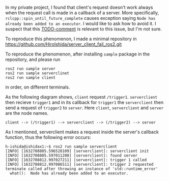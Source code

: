 In my private project, I found that client's request doesn't work always when the request call is made in a callback of a server. More specifically, `rclcpp::spin_until_future_complete` causes exception saying `Node has already been added to an executor`. I would like to ask how to avoid it. I suspect that this [TODO-comment](https://github.com/ros2/rclcpp/blob/fa3a6fa597c5d40b2fce46e5fb95f541e62076e7/rclcpp/include/rclcpp/executor.hpp#L336) is relevant to this issue, but I'm not sure.

To reproduce this phenomenon, I made a minimal repository in https://github.com/HiroIshida/server_client_fail_ros2.git

To reproduce the phenomenon, after installing `sample` package in the repository, and please run
```
ros2 run sample server
ros2 run sample serverclinet
ros2 run sample client
```
in order, on different terminals.

As the following diagram shows, `client` request `/trigger1`. `serverclient` then recieve `trigger1` and in its callback for `trigger1` the `serverclient` then send a request of `trigger2` to `server`. Here `client`, `serverclient` and `server` are the node names.
```
client --> (/trigger1) --> serverclient --> (/trigger2) --> server
```
As I mentioned, serverclient makes a request inside the server's callback function, thus the following error occurs:
```
h-ishida@ishidax1:~$ ros2 run sample serverclient 
[INFO] [1632708805.596528109] [serverclient]: serverclient init
[INFO] [1632708805.597011208] [serverclient]: found server
[INFO] [1632708812.997027211] [serverclient]: trigger 1 called
[INFO] [1632708812.997086511] [serverclient]: trigger 2 requested
terminate called after throwing an instance of 'std::runtime_error'
  what():  Node has already been added to an executor.
```
